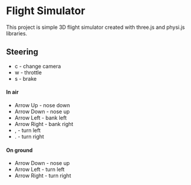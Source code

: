 # Flight Simulator
This project is simple 3D flight simulator created with three.js and physi.js libraries.

## Steering
- c - change camera
- w - throttle
- s - brake

#### In air
- Arrow Up - nose down
- Arrow Down - nose up
- Arrow Left - bank left
- Arrow Right - bank right
- , - turn left
- . - turn right

#### On ground
- Arrow Down - nose up
- Arrow Left - turn left
- Arrow Right - turn right